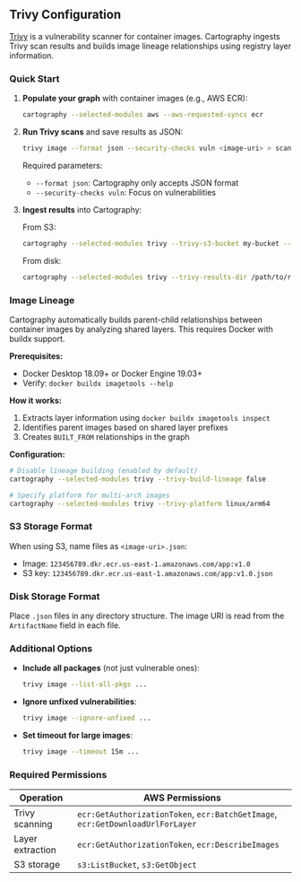 ## Trivy Configuration

[Trivy](https://aquasecurity.github.io/trivy/latest/) is a vulnerability scanner for container images. Cartography ingests Trivy scan results and builds image lineage relationships using registry layer information.

### Quick Start

1. **Populate your graph** with container images (e.g., AWS ECR):
   ```bash
   cartography --selected-modules aws --aws-requested-syncs ecr
   ```

2. **Run Trivy scans** and save results as JSON:
   ```bash
   trivy image --format json --security-checks vuln <image-uri> > scan-results.json
   ```

   Required parameters:
   - `--format json`: Cartography only accepts JSON format
   - `--security-checks vuln`: Focus on vulnerabilities

3. **Ingest results** into Cartography:

   From S3:
   ```bash
   cartography --selected-modules trivy --trivy-s3-bucket my-bucket --trivy-s3-prefix scans/
   ```

   From disk:
   ```bash
   cartography --selected-modules trivy --trivy-results-dir /path/to/results
   ```

### Image Lineage

Cartography automatically builds parent-child relationships between container images by analyzing shared layers. This requires Docker with buildx support.

**Prerequisites:**
- Docker Desktop 18.09+ or Docker Engine 19.03+
- Verify: `docker buildx imagetools --help`

**How it works:**
1. Extracts layer information using `docker buildx imagetools inspect`
2. Identifies parent images based on shared layer prefixes
3. Creates `BUILT_FROM` relationships in the graph

**Configuration:**
```bash
# Disable lineage building (enabled by default)
cartography --selected-modules trivy --trivy-build-lineage false

# Specify platform for multi-arch images
cartography --selected-modules trivy --trivy-platform linux/arm64
```

### S3 Storage Format

When using S3, name files as `<image-uri>.json`:
- Image: `123456789.dkr.ecr.us-east-1.amazonaws.com/app:v1.0`
- S3 key: `123456789.dkr.ecr.us-east-1.amazonaws.com/app:v1.0.json`

### Disk Storage Format

Place `.json` files in any directory structure. The image URI is read from the `ArtifactName` field in each file.

### Additional Options

- **Include all packages** (not just vulnerable ones):
  ```bash
  trivy image --list-all-pkgs ...
  ```

- **Ignore unfixed vulnerabilities**:
  ```bash
  trivy image --ignore-unfixed ...
  ```

- **Set timeout for large images**:
  ```bash
  trivy image --timeout 15m ...
  ```

### Required Permissions

| Operation | AWS Permissions |
|-----------|----------------|
| Trivy scanning | `ecr:GetAuthorizationToken`, `ecr:BatchGetImage`, `ecr:GetDownloadUrlForLayer` |
| Layer extraction | `ecr:GetAuthorizationToken`, `ecr:DescribeImages` |
| S3 storage | `s3:ListBucket`, `s3:GetObject` |
